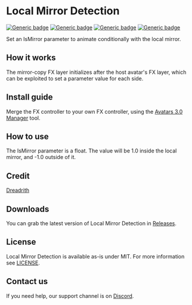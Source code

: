 # Local Mirror Detection
  
[![Generic badge](https://img.shields.io/badge/Unity-2019.4.31f1-informational.svg)](https://unity3d.com/unity/whats-new/2019.4.31)
[![Generic badge](https://img.shields.io/badge/SDK-AvatarSDK3-informational.svg)](https://vrchat.com/home/download)
[![Generic badge](https://img.shields.io/badge/License-MIT-informational.svg)](https://github.com/VRLabs/Local-Mirror-Detection/blob/main/LICENSE)
[![Generic badge](https://img.shields.io/github/downloads/VRLabs/Mirror-Detection/total?label=Downloads)](https://github.com/VRLabs/Local-Mirror-Detection/releases/latest)

Set an IsMirror parameter to animate conditionally with the local mirror.

## How it works

The mirror-copy FX layer initializes after the host avatar's FX layer, which can be exploited to set a parameter value for each side.

## Install guide

Merge the FX controller to your own FX controller, using the [Avatars 3.0 Manager](https://github.com/VRLabs/Avatars-3.0-Manager) tool.

## How to use

The IsMirror parameter is a float. The value will be 1.0 inside the local mirror, and -1.0 outside of it.

## Credit

[Dreadrith](https://github.com/Dreadrith)

## Downloads

You can grab the latest version of Local Mirror Detection in [Releases](https://github.com/VRLabs/Local-Mirror-Detection/releases/latest).

## License

Local Mirror Detection is available as-is under MIT. For more information see [LICENSE](https://github.com/VRLabs/Local-Mirror-Detection/blob/main/LICENSE).

## Contact us

If you need help, our support channel is on [Discord](https://discord.vrlabs.dev).
